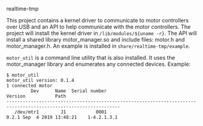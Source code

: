realtime-tmp

This project contains a kernel driver to communicate to motor 
controllers over USB and an API to help communicate with the motor 
controllers. The project will install the kernel driver in 
`/lib/modules/${uname -r}`. The API will install a shared library 
motor_manager.so and include files: motor.h and motor_manager.h. 
An example is installed in `share/realtime-tmp/example`.

`motor_util` is a command line utility that is also installed. It uses 
the motor_manager library and enumerates any connected devices. 
Example:
```console
$ motor_util
motor_util version: 0.1.4
1 connected motor
         Dev      Name  Serial number                                                     Version           Path
----------------------------------------------------------------------------------------------------------------
   /dev/mtr1        J1           0001                                  0.2.1 Sep  4 2019 13:48:21    1-4.2.1.3.1
```
